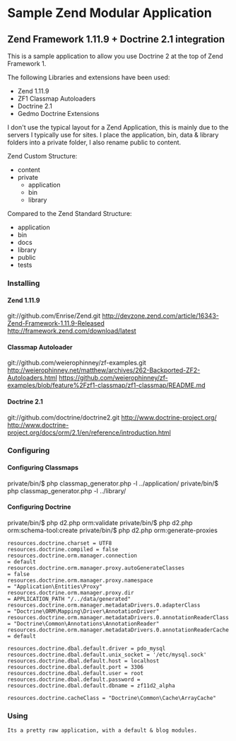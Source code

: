 Sample Zend Modular Application
===============================

Zend Framework 1.11.9 + Doctrine 2.1 integration
------------------------------------------------

This is a sample application to allow you use Doctrine 2 at the top of Zend Framework 1.

The following Libraries and extensions have been used:
 +  Zend 1.11.9
 +  ZF1 Classmap Autoloaders
 +  Doctrine 2.1
 +  Gedmo Doctrine Extensions
 
I don't use the typical layout for a Zend Application, this is mainly due to the servers I typically use for sites. I place the application, bin, data & library folders into a private folder, I also rename public to content.

Zend Custom Structure:
 *  content
 *  private
	 +  application
	 +  bin
	 +  library

Compared to the Zend Standard Structure:
 *  application
 *  bin
 *  docs
 *  library
 *  public
 *  tests


### Installing

#### Zend 1.11.9
git://github.com/Enrise/Zend.git
http://devzone.zend.com/article/16343-Zend-Framework-1.11.9-Released
http://framework.zend.com/download/latest

#### Classmap Autoloader
git://github.com/weierophinney/zf-examples.git
http://weierophinney.net/matthew/archives/262-Backported-ZF2-Autoloaders.html
https://github.com/weierophinney/zf-examples/blob/feature%2Fzf1-classmap/zf1-classmap/README.md

#### Doctrine 2.1
git://github.com/doctrine/doctrine2.git
http://www.doctrine-project.org/
http://www.doctrine-project.org/docs/orm/2.1/en/reference/introduction.html

### Configuring

#### Configuring Classmaps
private/bin/$ php classmap_generator.php -l ../application/
private/bin/$ php classmap_generator.php -l ../library/

#### Configuring Doctrine
private/bin/$ php d2.php orm:validate
private/bin/$ php d2.php orm:schema-tool:create
private/bin/$ php d2.php orm:generate-proxies

	resources.doctrine.charset = UTF8
	resources.doctrine.compiled = false
	resources.doctrine.orm.manager.connection     							= default
	resources.doctrine.orm.manager.proxy.autoGenerateClasses 				= false
	resources.doctrine.orm.manager.proxy.namespace           				= "Application\Entities\Proxy"
	resources.doctrine.orm.manager.proxy.dir                 				= APPLICATION_PATH "/../data/generated"
	resources.doctrine.orm.manager.metadataDrivers.0.adapterClass          	= "Doctrine\ORM\Mapping\Driver\AnnotationDriver"
	resources.doctrine.orm.manager.metadataDrivers.0.annotationReaderClass 	= "Doctrine\Common\Annotations\AnnotationReader"
	resources.doctrine.orm.manager.metadataDrivers.0.annotationReaderCache 	= default

	resources.doctrine.dbal.default.driver = pdo_mysql
	resources.doctrine.dbal.default.unix_socket = '/etc/mysql.sock'
	resources.doctrine.dbal.default.host = localhost
	resources.doctrine.dbal.default.port = 3306
	resources.doctrine.dbal.default.user = root
	resources.doctrine.dbal.default.password = 
	resources.doctrine.dbal.default.dbname = zf11d2_alpha
	
	resources.doctrine.cacheClass = "Doctrine\Common\Cache\ArrayCache"

### Using
	Its a pretty raw application, with a default & blog modules.

